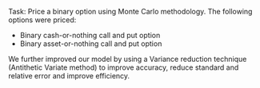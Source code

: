 Task: 
Price a binary option using Monte Carlo methodology. 
The following options were priced: 
  - Binary cash-or-nothing call and put option
  - Binary asset-or-nothing call and put option

We further improved our model by using a Variance reduction technique (Antithetic Variate method) to improve accuracy,
reduce standard and relative error and improve efficiency. 
